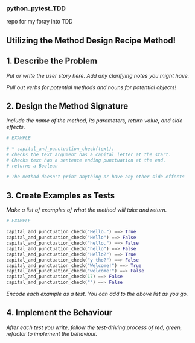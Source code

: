 ### python_pytest_TDD
repo for my foray into TDD

## Utilizing the Method Design Recipe Method!

## 1. Describe the Problem

_Put or write the user story here. Add any clarifying notes you might have._

_Pull out verbs for potential methods and nouns for potential objects!_

## 2. Design the Method Signature

_Include the name of the method, its parameters, return value, and side effects._

```python
# EXAMPLE

# * capital_and_punctuation_check(text):
# checks the text argument has a capital letter at the start.
# Checks text has a sentence ending punctuation at the end.
# returns a Boolean

# The method doesn't print anything or have any other side-effects
```

## 3. Create Examples as Tests

_Make a list of examples of what the method will take and return._

```python
# EXAMPLE

capital_and_punctuation_check("Hello.") ==> True
capital_and_punctuation_check("Hello") ==> False
capital_and_punctuation_check("hello.") ==> False
capital_and_punctuation_check("hello") ==> False
capital_and_punctuation_check("Hello?") ==> True
capital_and_punctuation_check("y tho?") ==> False
capital_and_punctuation_check("Welcome!") ==> True
capital_and_punctuation_check("welcome!") ==> False
capital_and_punctuation_check(17) ==> False
capital_and_punctuation_check("") ==> False
```

_Encode each example as a test. You can add to the above list as you go._

## 4. Implement the Behaviour

_After each test you write, follow the test-driving process of red, green, refactor to implement the behaviour._
